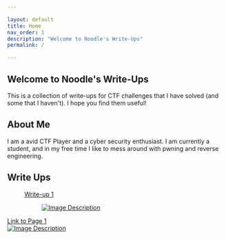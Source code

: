 ```yaml
---

layout: default
title: Home
nav_order: 1
description: "Welcome to Noodle's Write-Ups"
permalink: /

---
```



## Welcome to Noodle's Write-Ups

This is a collection of write-ups for CTF challenges that I have solved (and some that I haven't). I hope you find them useful!

## About Me

I am a avid CTF Player and a cyber security enthusiast. I am currently a student, and in my free time I like to mess around with pwning and reverse engineering.

## Write Ups

<!-- Link Box 1 -->
<figure class="link-box">
    <a href="page1.md">
        Write-up 1
        <figure class="image-container">
            <img src="path/to/image" alt="Image Description">
        </figure>
    </a>
</figure>
<div class="link-box">
    <a href="page1.html">
        Link to Page 1
        <div class="image-container">
            <img src="path/to/image.jpg" alt="Image Description">
        </div>
    </a>
</div>

<!-- Add more link boxes as needed -->
